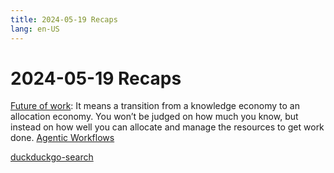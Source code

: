 ```yaml
---
title: 2024-05-19 Recaps
lang: en-US
---
```


# 2024-05-19 Recaps

[Future of work](https://every.to/chain-of-thought/the-knowledge-economy-is-over-welcome-to-the-allocation-economy):
It means a transition from a knowledge economy to an allocation economy. You won’t be judged on how much you know, but instead on how well you can allocate and manage the resources to get work done.
[Agentic Workflows](https://gradientflow.com/agentic-ai-challenges-and-opportunities/)

[duckduckgo-search](https://pypi.org/project/duckduckgo-search/)
